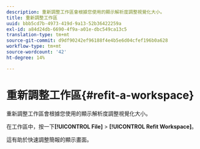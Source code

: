```yaml
---
description: 重新調整工作區會根據您使用的顯示解析度調整視覺化大小。
title: 重新調整工作區
uuid: bbb5cd7b-4973-419d-9a13-52b36422259a
exl-id: a84d24db-6690-4f9a-a01e-dbc549ca13c5
translation-type: tm+mt
source-git-commit: d9df90242ef96188f4e4b5e6d04cfef196b0a628
workflow-type: tm+mt
source-wordcount: '42'
ht-degree: 14%

---
```


# 重新調整工作區{#refit-a-workspace}

重新調整工作區會根據您使用的顯示解析度調整視覺化大小。

在工作區中，按一下&#x200B;**[!UICONTROL File]** > **[!UICONTROL Refit Workspace]**。

這有助於快速調整簡報的顯示畫面。
